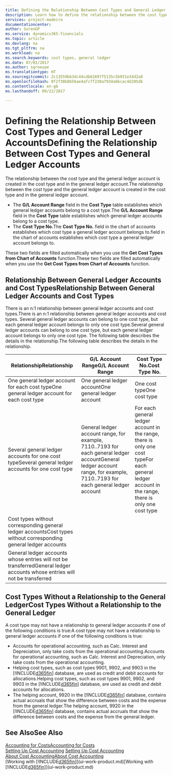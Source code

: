 ```yaml
---
title: Defining the Relationship Between Cost Types and General Ledger Accounts | Microsoft Docs
description: Learn how to define the relationship between the cost type and the general ledger account.
services: project-madeira
documentationcenter: 
author: SorenGP
ms.service: dynamics365-financials
ms.topic: article
ms.devlang: na
ms.tgt_pltfrm: na
ms.workload: na
ms.search.keywords: cost types, general ledger
ms.date: 07/01/2017
ms.author: sgroespe
ms.translationtype: HT
ms.sourcegitcommit: 2c13559bb3dc44cdb61697f5135c5b931e34d2a8
ms.openlocfilehash: 0f2f30b8b56ae4afcff230a7934a6bcac4d205db
ms.contentlocale: en-gb
ms.lasthandoff: 09/22/2017

---
```

# <a name="defining-the-relationship-between-cost-types-and-general-ledger-accounts"></a><span data-ttu-id="bd4f6-103">Defining the Relationship Between Cost Types and General Ledger Accounts</span><span class="sxs-lookup"><span data-stu-id="bd4f6-103">Defining the Relationship Between Cost Types and General Ledger Accounts</span></span>
<span data-ttu-id="bd4f6-104">The relationship between the cost type and the general ledger account is created in the cost type and in the general ledger account.</span><span class="sxs-lookup"><span data-stu-id="bd4f6-104">The relationship between the cost type and the general ledger account is created in the cost type and in the general ledger account.</span></span>  

* <span data-ttu-id="bd4f6-105">The **G/L Account Range** field in the **Cost Type** table establishes which general ledger accounts belong to a cost type.</span><span class="sxs-lookup"><span data-stu-id="bd4f6-105">The **G/L Account Range** field in the **Cost Type** table establishes which general ledger accounts belong to a cost type.</span></span>  
* <span data-ttu-id="bd4f6-106">The **Cost Type No.**</span><span class="sxs-lookup"><span data-stu-id="bd4f6-106">The **Cost Type No.**</span></span> <span data-ttu-id="bd4f6-107">field in the chart of accounts establishes which cost type a general ledger account belongs to.</span><span class="sxs-lookup"><span data-stu-id="bd4f6-107">field in the chart of accounts establishes which cost type a general ledger account belongs to.</span></span>  

<span data-ttu-id="bd4f6-108">These two fields are filled automatically when you use the **Get Cost Types from Chart of Accounts** function.</span><span class="sxs-lookup"><span data-stu-id="bd4f6-108">These two fields are filled automatically when you use the **Get Cost Types from Chart of Accounts** function.</span></span>  

## <a name="relationship-between-general-ledger-accounts-and-cost-types"></a><span data-ttu-id="bd4f6-109">Relationship Between General Ledger Accounts and Cost Types</span><span class="sxs-lookup"><span data-stu-id="bd4f6-109">Relationship Between General Ledger Accounts and Cost Types</span></span>  
<span data-ttu-id="bd4f6-110">There is an n:1 relationship between general ledger accounts and cost types.</span><span class="sxs-lookup"><span data-stu-id="bd4f6-110">There is an n:1 relationship between general ledger accounts and cost types.</span></span> <span data-ttu-id="bd4f6-111">Several general ledger accounts can belong to one cost type, but each general ledger account belongs to only one cost type.</span><span class="sxs-lookup"><span data-stu-id="bd4f6-111">Several general ledger accounts can belong to one cost type, but each general ledger account belongs to only one cost type.</span></span> <span data-ttu-id="bd4f6-112">The following table describes the details in the relationship.</span><span class="sxs-lookup"><span data-stu-id="bd4f6-112">The following table describes the details in the relationship.</span></span>  

|<span data-ttu-id="bd4f6-113">Relationship</span><span class="sxs-lookup"><span data-stu-id="bd4f6-113">Relationship</span></span>|<span data-ttu-id="bd4f6-114">**G/L Account Range**</span><span class="sxs-lookup"><span data-stu-id="bd4f6-114">**G/L Account Range**</span></span>|<span data-ttu-id="bd4f6-115">**Cost Type No.**</span><span class="sxs-lookup"><span data-stu-id="bd4f6-115">**Cost Type No.**</span></span>|  
|------------------|------------------------------------------------|-------------------------------------------|  
|<span data-ttu-id="bd4f6-116">One general ledger account for each cost type</span><span class="sxs-lookup"><span data-stu-id="bd4f6-116">One general ledger account for each cost type</span></span>|<span data-ttu-id="bd4f6-117">One general ledger account</span><span class="sxs-lookup"><span data-stu-id="bd4f6-117">One general ledger account</span></span>|<span data-ttu-id="bd4f6-118">One cost type</span><span class="sxs-lookup"><span data-stu-id="bd4f6-118">One cost type</span></span>|  
|<span data-ttu-id="bd4f6-119">Several general ledger accounts for one cost type</span><span class="sxs-lookup"><span data-stu-id="bd4f6-119">Several general ledger accounts for one cost type</span></span>|<span data-ttu-id="bd4f6-120">General ledger account range, for example, 7110..7193 for each general ledger account</span><span class="sxs-lookup"><span data-stu-id="bd4f6-120">General ledger account range, for example, 7110..7193 for each general ledger account</span></span>|<span data-ttu-id="bd4f6-121">For each general ledger account in the range, there is only one cost type</span><span class="sxs-lookup"><span data-stu-id="bd4f6-121">For each general ledger account in the range, there is only one cost type</span></span>|  
|<span data-ttu-id="bd4f6-122">Cost types without corresponding general ledger accounts</span><span class="sxs-lookup"><span data-stu-id="bd4f6-122">Cost types without corresponding general ledger accounts</span></span>|<Empty>||  
|<span data-ttu-id="bd4f6-123">General ledger accounts whose entries will not be transferred</span><span class="sxs-lookup"><span data-stu-id="bd4f6-123">General ledger accounts whose entries will not be transferred</span></span>||<Empty>|  

## <a name="cost-types-without-a-relationship-to-the-general-ledger"></a><span data-ttu-id="bd4f6-124">Cost Types Without a Relationship to the General Ledger</span><span class="sxs-lookup"><span data-stu-id="bd4f6-124">Cost Types Without a Relationship to the General Ledger</span></span>  
<span data-ttu-id="bd4f6-125">A cost type may not have a relationship to general ledger accounts if one of the following conditions is true:</span><span class="sxs-lookup"><span data-stu-id="bd4f6-125">A cost type may not have a relationship to general ledger accounts if one of the following conditions is true:</span></span>  

* <span data-ttu-id="bd4f6-126">Accounts for operational accounting, such as Calc. Interest and Depreciation, only take costs from the operational accounting.</span><span class="sxs-lookup"><span data-stu-id="bd4f6-126">Accounts for operational accounting, such as Calc. Interest and Depreciation, only take costs from the operational accounting.</span></span>  
* <span data-ttu-id="bd4f6-127">Helping cost types, such as cost types 9901, 9902, and 9903 in the [!INCLUDE[d365fin](includes/d365fin_md.md)] database, are used as credit and debit accounts for allocations.</span><span class="sxs-lookup"><span data-stu-id="bd4f6-127">Helping cost types, such as cost types 9901, 9902, and 9903 in the [!INCLUDE[d365fin](includes/d365fin_md.md)] database, are used as credit and debit accounts for allocations.</span></span>  
* <span data-ttu-id="bd4f6-128">The helping account, 9920 in the [!INCLUDE[d365fin](includes/d365fin_md.md)] database, contains actual accruals that show the difference between costs and the expense from the general ledger.</span><span class="sxs-lookup"><span data-stu-id="bd4f6-128">The helping account, 9920 in the [!INCLUDE[d365fin](includes/d365fin_md.md)] database, contains actual accruals that show the difference between costs and the expense from the general ledger.</span></span>  

## <a name="see-also"></a><span data-ttu-id="bd4f6-129">See Also</span><span class="sxs-lookup"><span data-stu-id="bd4f6-129">See Also</span></span>  
[<span data-ttu-id="bd4f6-130">Accounting for Costs</span><span class="sxs-lookup"><span data-stu-id="bd4f6-130">Accounting for Costs</span></span>](finance-manage-cost-accounting.md)  
<span data-ttu-id="bd4f6-131">[Setting Up Cost Accounting](finance-set-up-cost-accounting.md) </span><span class="sxs-lookup"><span data-stu-id="bd4f6-131">[Setting Up Cost Accounting](finance-set-up-cost-accounting.md) </span></span>  
[<span data-ttu-id="bd4f6-132">About Cost Accounting</span><span class="sxs-lookup"><span data-stu-id="bd4f6-132">About Cost Accounting</span></span>](finance-about-cost-accounting.md)  
<span data-ttu-id="bd4f6-133">[Working with [!INCLUDE[d365fin](includes/d365fin_md.md)]](ui-work-product.md)</span><span class="sxs-lookup"><span data-stu-id="bd4f6-133">[Working with [!INCLUDE[d365fin](includes/d365fin_md.md)]](ui-work-product.md)</span></span>


